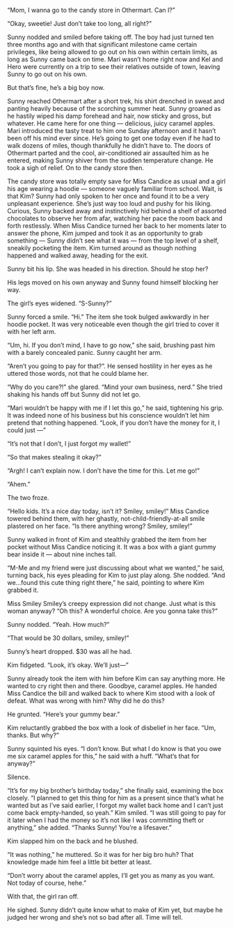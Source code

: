 “Mom, I wanna go to the candy store in Othermart. Can I?”

“Okay, sweetie! Just don’t take too long, all right?”

Sunny nodded and smiled before taking off. The boy had just turned ten three months ago and with that significant milestone came certain privileges, like being allowed to go out on his own within certain limits, as long as Sunny came back on time. Mari wasn’t home right now and Kel and Hero were currently on a trip to see their relatives outside of town, leaving Sunny to go out on his own. 

But that’s fine, he’s a big boy now.

Sunny reached Othermart after a short trek, his shirt drenched in sweat and panting heavily because of the scorching summer heat. Sunny groaned as he hastily wiped his damp forehead and hair, now sticky and gross, but whatever. He came here for one thing — delicious, juicy caramel apples. Mari introduced the tasty treat to him one Sunday afternoon and it hasn’t been off his mind ever since. He’s going to get one today even if he had to walk dozens of miles, though thankfully he didn’t have to. The doors of Othermart parted and the cool, air-conditioned air assaulted him as he entered, making Sunny shiver from the sudden temperature change. He took a sigh of relief. On to the candy store then.

The candy store was totally empty save for Miss Candice as usual and a girl his age wearing a hoodie — someone vaguely familiar from school. Wait, is that Kim? Sunny had only spoken to her once and found it to be a very unpleasant experience. She’s just way too loud and pushy for his liking. Curious, Sunny backed away and instinctively hid behind a shelf of assorted chocolates to observe her from afar, watching her pace the room back and forth restlessly. When Miss Candice turned her back to her moments later to answer the phone, Kim jumped and took it as an opportunity to grab something — Sunny didn’t see what it was — from the top level of a shelf, sneakily pocketing the item. Kim turned around as though nothing happened and walked away, heading for the exit.

Sunny bit his lip. She was headed in his direction. Should he stop her?

His legs moved on his own anyway and Sunny found himself blocking her way.

The girl’s eyes widened. “S-Sunny?”

Sunny forced a smile. “Hi.” The item she took bulged awkwardly in her hoodie pocket. It was very noticeable even though the girl tried to cover it with her left arm.

“Um, hi. If you don’t mind, I have to go now,” she said, brushing past him with a barely concealed panic. Sunny caught her arm.


“Aren’t you going to pay for that?”. He sensed hostility in her eyes as he uttered those words, not that he could blame her.

“Why do you care?!” she glared. “Mind your own business, nerd.” She tried shaking his hands off but Sunny did not let go.

“Mari wouldn’t be happy with me if I let this go,” he said, tightening his grip. It was indeed none of his business but his conscience wouldn’t let him pretend that nothing happened. “Look, if you don’t have the money for it, I could just —”

“It’s not that I don’t, I just forgot my wallet!”

“So that makes stealing it okay?”

“Argh! I can’t explain now. I don’t have the time for this. Let me go!”

“Ahem.”

The two froze. 

“Hello kids. It’s a nice day today, isn’t it? Smiley, smiley!” Miss Candice towered behind them, with her ghastly, not-child-friendly-at-all smile plastered on her face.  “Is there anything wrong? Smiley, smiley!”

Sunny walked in front of Kim and stealthily grabbed the item from her pocket without Miss Candice noticing it. It was a box with a giant gummy bear inside it — about nine inches tall. 

“M-Me and my friend were just discussing about what we wanted,” he said, turning back, his eyes pleading for Kim to just play along. She nodded. “And we…found this cute thing right there,” he said, pointing to where Kim grabbed it. 

Miss Smiley Smiley’s creepy expression did not change. Just what is this woman anyway? “Oh this? A wonderful choice. Are you gonna take this?”

Sunny nodded. “Yeah. How much?”

“That would be 30 dollars, smiley, smiley!”

Sunny’s heart dropped. $30 was all he had. 

Kim fidgeted. “Look, it’s okay. We’ll just—”

Sunny already took the item with him before Kim can say anything more. He wanted to cry right then and there. Goodbye, caramel apples. He handed Miss Candice the bill and walked back to where Kim stood with a look of defeat. What was wrong with him? Why did he do this?

He grunted. “Here’s your gummy bear.”

Kim reluctantly grabbed the box with a look of disbelief in her face. “Um, thanks. But why?”

Sunny squinted his eyes. “I don’t know. But what I do know is that you owe me six caramel apples for this,” he said with a huff. “What’s that for anyway?”

Silence.

“It’s for my big brother’s birthday today,” she finally said, examining the box closely. “I planned to get this thing for him as a present since that’s what he wanted but as I’ve said earlier, I forgot my wallet back home and I can’t just come back empty-handed, so yeah.” Kim smiled. “I was still going to pay for it later when I had the money so it’s not like I was committing theft or anything,” she added. “Thanks Sunny! You’re a lifesaver.”

Kim slapped him on the back and he blushed.

“It was nothing,” he muttered. So it was for her big bro huh? That knowledge made him feel a little bit better at least.

“Don’t worry about the caramel apples, I’ll get you as many as you want. Not today of course, hehe.”

With that, the girl ran off.

He sighed. Sunny didn’t quite know what to make of Kim yet, but maybe he judged her wrong and she’s not so bad after all. Time will tell.